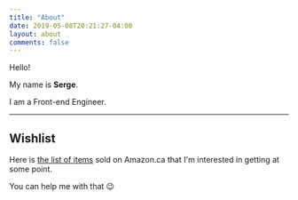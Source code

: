 ```yaml
---
title: "About"
date: 2019-05-08T20:21:27-04:00
layout: about
comments: false
---
```


Hello!

My name is **Serge**.

I am a Front-end Engineer.

---

## Wishlist

Here is [the list of items](https://www.amazon.ca/hz/wishlist/ls/2J5I4HGMFTZ3T?ref_=wl_share) sold on Amazon.ca that I'm interested in getting at some point.

You can help me with that 😉
